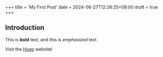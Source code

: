 +++
title = 'My First Post'
date = 2024-06-27T12:28:25+08:00
draft = true
+++
## Introduction

This is **bold** text, and this is *emphasized* text.

Visit the [Hugo](https://gohugo.io) website!